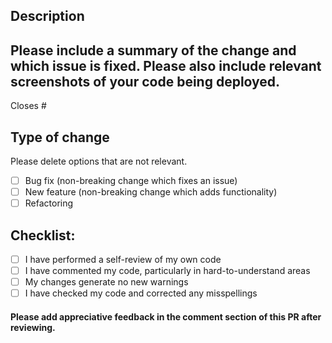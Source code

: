  ## Description
Please include a summary of the change and which issue is fixed. Please also include relevant screenshots of your code being deployed. 
-

Closes # 


## Type of change
Please delete options that are not relevant.
- [ ] Bug fix (non-breaking change which fixes an issue)
- [ ] New feature (non-breaking change which adds functionality)
- [ ] Refactoring

## Checklist:
- [ ] I have performed a self-review of my own code
- [ ] I have commented my code, particularly in hard-to-understand areas
- [ ] My changes generate no new warnings
- [ ] I have checked my code and corrected any misspellings

#### Please add appreciative feedback in the comment section of this PR after reviewing.
